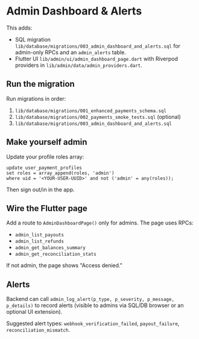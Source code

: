 # Admin Dashboard & Alerts

This adds:
- SQL migration `lib/database/migrations/003_admin_dashboard_and_alerts.sql` for admin-only RPCs and an `admin_alerts` table.
- Flutter UI `lib/admin/ui/admin_dashboard_page.dart` with Riverpod providers in `lib/admin/data/admin_providers.dart`.

## Run the migration

Run migrations in order:
1. `lib/database/migrations/001_enhanced_payments_schema.sql`
2. `lib/database/migrations/002_payments_smoke_tests.sql` (optional)
3. `lib/database/migrations/003_admin_dashboard_and_alerts.sql`

## Make yourself admin

Update your profile roles array:

```
update user_payment_profiles
set roles = array_append(roles, 'admin')
where uid = '<YOUR-USER-UUID>' and not ('admin' = any(roles));
```

Then sign out/in in the app.

## Wire the Flutter page

Add a route to `AdminDashboardPage()` only for admins. The page uses RPCs:
- `admin_list_payouts`
- `admin_list_refunds`
- `admin_get_balances_summary`
- `admin_get_reconciliation_stats`

If not admin, the page shows "Access denied."

## Alerts

Backend can call `admin_log_alert(p_type, p_severity, p_message, p_details)` to record alerts (visible to admins via SQL/DB browser or an optional UI extension).

Suggested alert types: `webhook_verification_failed`, `payout_failure`, `reconciliation_mismatch`.
